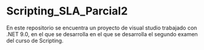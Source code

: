 # Scripting_SLA_Parcial2

En este repositorio se encuentra un proyecto de visual studio trabajado con .NET 9.0, en el que se desarrolla en el que se desarrolla el segundo examen del curso de Scripting.
